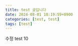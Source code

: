 ```yaml
---
title: test 글입니다
date: 2024-08-01 18:19:59+0900
categories: [test, test]
tags: [test]
---
```


수정 test 10
